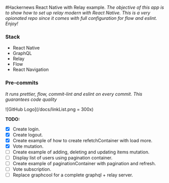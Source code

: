 
#Hackernews React Native with Relay example.
*The objective of this app is to show how to set up relay modern with React Native. This is a very opionated repo since it comes with full configuration for flow and eslint. Enjoy!*


### Stack
* React Native
* GraphQL
* Relay
* Flow
* React Navigation



### Pre-commits
  *It runs prettier, flow, commit-lint and eslint on every commit. This guarantees code quality*



![GitHub Logo](/docs/linkList.png = 300x)

**TODO:**
- [x] Create login.
- [x] Create logout.
- [x] Create example of how to create refetchContainer with load more.
- [x] Vote mutation.
- [ ] Create example of adding, deleting and updating items mutation.
- [ ] Display list of users using pagination container.
- [ ] Create example of paginationContainer with pagination and refresh.
- [ ] Vote subscription.
- [ ] Replace graphcool for a complete graphql + relay server.